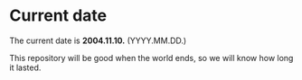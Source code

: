 # Current date

The current date is **2004.11.10.** (YYYY.MM.DD.)

This repository will be good when the world ends, so we will know how long it lasted.